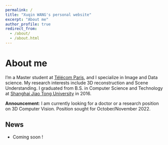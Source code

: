 ```yaml
---
permalink: /
title: "Xuqin WANG's personal website"
excerpt: "About me"
author_profile: true
redirect_from: 
  - /about/
  - /about.html
---
```


About me
======
I’m a Master student at [Télécom Paris](https://www.telecom-paris.fr/), and I specialize in Image and Data science. My research interests include 3D reconstruction and Scene Understanding.
I graduated from B.S. in Computer Science and Technology at [Shanghai Jiao Tong University](https://en.sjtu.edu.cn/) in 2016.

**Announcement**: I am currently looking for a doctor or a research position on 3D Computer Vision. Position sought for October/November 2022.

News
------
- Coming soon !

